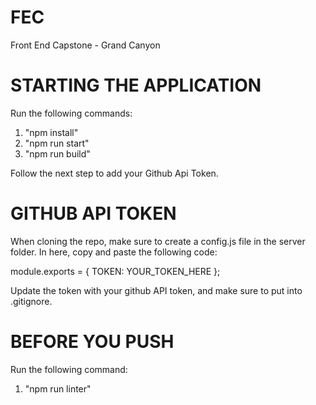 # FEC
Front End Capstone - Grand Canyon

# STARTING THE APPLICATION
Run the following commands:
  1. "npm install"
  2. "npm run start"
  3. "npm run build"

Follow the next step to add your Github Api Token.

# GITHUB API TOKEN
When cloning the repo, make sure to create a config.js file in the server folder. In here, copy and paste the following code:

module.exports = {
  TOKEN: YOUR_TOKEN_HERE
};

Update the token with your github API token, and make sure to put into .gitignore.

# BEFORE YOU PUSH
Run the following command:
  1. "npm run linter"